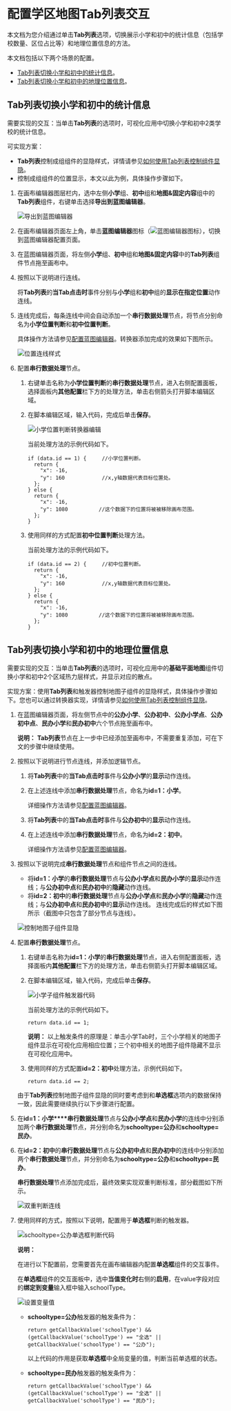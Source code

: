 # 配置学区地图Tab列表交互

本文档为您介绍通过单击**Tab列表**选项，切换展示小学和初中的统计信息（包括学校数量、区位占比等）和地理位置信息的方法。

本文档包括以下两个场景的配置。

-   [Tab列表切换小学和初中的统计信息](#section_ydg_17n_1dc)。
-   [Tab列表切换小学和初中的地理位置信息](#section_dl2_ve5_qkq)。

## Tab列表切换小学和初中的统计信息

需要实现的交互：当单击**Tab列表**的选项时，可视化应用中切换小学和初中2类学校的统计信息。

可实现方案：

-   **Tab列表**控制成组组件的显隐样式，详情请参见[如何使用Tab列表控制组件显隐](/cn.zh-CN/蓝图编辑器使用说明/常见问题/如何使用Tab列表控制组件显隐.md)。
-   控制成组组件的位置显示，本文以此为例，具体操作步骤如下。

1.  在画布编辑器图层栏内，选中左侧**小学**组、**初中**组和**地图&固定内容**组中的**Tab列表**组件，右键单击选择**导出到蓝图编辑器**。

    ![导出到蓝图编辑器](https://static-aliyun-doc.oss-accelerate.aliyuncs.com/assets/img/zh-CN/8507716951/p135100.png)

2.  在画布编辑器页面左上角，单击**蓝图编辑器**图标（![蓝图编辑器图标](https://static-aliyun-doc.oss-accelerate.aliyuncs.com/assets/img/zh-CN/3571888951/p67020.png)），切换到蓝图编辑器配置页面。

3.  在蓝图编辑器页面，将左侧**小学**组、**初中**组和**地图&固定内容**中的**Tab列表**组件节点拖至画布中。

4.  按照以下说明进行连线。

    将**Tab列表**的**当Tab点击时**事件分别与**小学**组和**初中**组的**显示在指定位置**动作连线。

5.  连线完成后，每条连线中间会自动添加一个**串行数据处理**节点，将节点分别命名为**小学位置判断**和**初中位置判断**。

    具体操作方法请参见[配置蓝图编辑器](/cn.zh-CN/蓝图编辑器使用说明/配置蓝图编辑器.md)。转换器添加完成的效果如下图所示。

    ![位置连线样式](https://static-aliyun-doc.oss-accelerate.aliyuncs.com/assets/img/zh-CN/2607716951/p54669.png)

6.  配置**串行数据处理**节点。

    1.  右键单击名称为**小学位置判断**的**串行数据处理**节点，进入右侧配置面板，选择面板内**其他配置**栏下方的处理方法，单击右侧箭头打开脚本编辑区域。

    2.  在脚本编辑区域，输入代码，完成后单击**保存**。

        ![小学位置判断转换器编辑](https://static-aliyun-doc.oss-accelerate.aliyuncs.com/assets/img/zh-CN/2607716951/p54670.png)

        当前处理方法的示例代码如下。

        ```
        if (data.id == 1) {     //小学位置判断。
          return {
            "x": -16,
            "y": 160            //x,y轴数据代表目标位置处。
          };
        } else {
          return {
            "x": -16,
            "y": 1080          //这个数据下的位置将被被移除画布范围。
          };
        }
        ```

    3.  使用同样的方式配置**初中位置判断**处理方法。

        当前处理方法的示例代码如下。

        ```
        if (data.id == 2) {     //初中位置判断。
          return {
            "x": -16,
            "y": 160            //x,y轴数据代表目标位置处。
          };
        } else {
          return {
            "x": -16,
            "y": 1080          //这个数据下的位置将被被移除画布范围。
          };
        }
        ```


## Tab列表切换小学和初中的地理位置信息

需要实现的交互：当单击**Tab列表**的选项时，可视化应用中的**基础平面地图**组件切换小学和初中2个区域热力层样式，并显示对应的散点。

实现方案：使用**Tab列表**和触发器控制地图子组件的显隐样式，具体操作步骤如下。您也可以通过转换器实现，详情请参见[如何使用Tab列表控制组件显隐](/cn.zh-CN/蓝图编辑器使用说明/常见问题/如何使用Tab列表控制组件显隐.md)。

1.  在蓝图编辑器页面，将左侧节点中的**公办小学**、**公办初中**、**公办小学点**、**公办初中点**、**民办小学**和**民办初中**六个节点拖至画布中。

    **说明：** **Tab列表**节点在上一步中已经添加至画布中，不需要重复添加，可在下文的步骤中继续使用。

2.  按照以下说明进行节点连线，并添加逻辑节点。

    1.  将**Tab列表**中的**当Tab点击时**事件与**公办小学**的**显示**动作连线。

    2.  在上述连线中添加**串行数据处理**节点，命名为**id=1：小学**。

        详细操作方法请参见[配置蓝图编辑器](/cn.zh-CN/蓝图编辑器使用说明/配置蓝图编辑器.md)。

    3.  将**Tab列表**中的**当Tab点击时**事件与**公办初中**的**显示**动作连线。

    4.  在上述连线中添加**串行数据处理**节点，命名为**id=2：初中**。

        详细操作方法请参见[配置蓝图编辑器](/cn.zh-CN/蓝图编辑器使用说明/配置蓝图编辑器.md)。

3.  按照以下说明完成**串行数据处理**节点和组件节点之间的连线。

    -   将**id=1：小学**的**串行数据处理**节点与**公办小学点**和**民办小学**的**显示**动作连线；与**公办初中点**和**民办初中**的**隐藏**动作连线。
    -   将**id=2：初中**的**串行数据处理**节点与**公办小学点**和**民办小学**的**隐藏**动作连线；与**公办初中点**和**民办初中**的**显示**动作连线。
    连线完成后的样式如下图所示（截图中只包含了部分节点与连线）。

    ![控制地图子组件显隐](https://static-aliyun-doc.oss-accelerate.aliyuncs.com/assets/img/zh-CN/2607716951/p54711.png)

4.  配置**串行数据处理**节点。

    1.  右键单击名称为**id=1：小学**的**串行数据处理**节点，进入右侧配置面板，选择面板内**其他配置**栏下方的处理方法，单击右侧箭头打开脚本编辑区域。

    2.  在脚本编辑区域，输入代码，完成后单击**保存**。

        ![小学子组件触发器代码](https://static-aliyun-doc.oss-accelerate.aliyuncs.com/assets/img/zh-CN/2607716951/p54718.png)

        当前处理方法的示例代码如下。

        ```
        return data.id == 1;
        ```

        **说明：** 以上触发条件的原理是：单击小学Tab时，三个小学相关的地图子组件显示在可视化应用相应位置；三个初中相关的地图子组件隐藏不显示在可视化应用中。

    3.  使用同样的方式配置**id=2：初中**处理方法，示例代码如下。

        ```
        return data.id == 2;
        ```

    由于**Tab列表**控制地图子组件显隐的同时要考虑到和**单选框**选项内的数据保持一致，因此需要继续执行以下步骤进行配置。

5.  在**id=1：小学****串行数据处理**节点与**公办小学点**和**民办小学**的连线中分别添加两个**串行数据处理**节点，并分别命名为**schooltype=公办**和**schooltype=民办**。

6.  在**id=2：初中**的**串行数据处理**节点与**公办初中点**和**民办初中**的连线中分别添加两个**串行数据处理**节点，并分别命名为**schooltype=公办**和**schooltype=民办**。

    **串行数据处理**节点添加完成后，最终效果实现双重判断标准，部分截图如下所示。

    ![双重判断连线](https://static-aliyun-doc.oss-accelerate.aliyuncs.com/assets/img/zh-CN/2607716951/p54805.png)

7.  使用同样的方式，按照以下说明，配置用于**单选框**判断的触发器。

    ![schooltype=公办单选框判断代码](https://static-aliyun-doc.oss-accelerate.aliyuncs.com/assets/img/zh-CN/2607716951/p54806.png)

    **说明：**

    在进行以下配置前，您需要首先在画布编辑器内配置**单选框**组件的交互事件。

    在**单选框**组件的交互面板中，选中**当值变化时**右侧的**启用**，在value字段对应的**绑定到变量**输入框中输入schoolType。

    ![设置变量值](https://static-aliyun-doc.oss-accelerate.aliyuncs.com/assets/img/zh-CN/2607716951/p54809.png)

    -   **schooltype=公办**触发器的触发条件为：

        ```
        return getCallbackValue('schoolType') && (getCallbackValue('schoolType') == "全选" || getCallbackValue('schoolType') == "公办"); 
        ```

        以上代码的作用是获取**单选框**中全局变量的值，判断当前单选框的状态。

    -   **schooltype=民办**触发器的触发条件为：

        ```
        return getCallbackValue('schoolType') && (getCallbackValue('schoolType') == "全选" || getCallbackValue('schoolType') == "民办"); 
        ```


